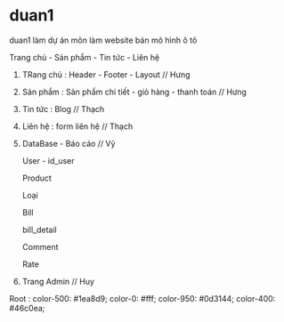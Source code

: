 # duan1
duan1
làm dự án môn
làm website bán mô hình ô tô

Trang chủ - Sản phẩm - Tin tức - Liên hệ

1. TRang chủ : Header - Footer - Layout  // Hưng

2. Sản phẩm : Sản phẩm chi tiết - giỏ hàng - thanh toán // Hưng

3. Tin tức : Blog // Thạch

4. Liên hệ : form liên hệ // Thạch

5. DataBase - Báo cáo // Vỹ

    User
        - id_user

    Product

    Loại

    Bill

    bill_detail

    Comment

    Rate
        
6. Trang Admin // Huy 

Root : 
color-500: #1ea8d9;
color-0: #fff;
color-950: #0d3144;
color-400: #46c0ea;

